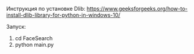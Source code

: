 Инструкция по установке Dlib: https://www.geeksforgeeks.org/how-to-install-dlib-library-for-python-in-windows-10/

Запуск:
1. cd FaceSearch
2. python main.py
